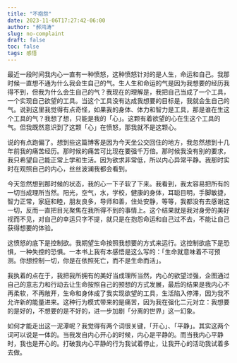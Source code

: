 ```yaml
---
title: "不抱怨"
date: 2023-11-06T17:27:42-06:00
author: "郝鸿涛"
slug: no-complaint
draft: false
toc: false
tags: 感悟
---
```


最近一段时间我内心一直有一种愤怒，这种愤怒针对的是人生，命运和自己。我那时候一直想不通为什么我会生自己的气。生人生和命运的气是因为我想要的经历我得不到，但我为什么会生自己的气？我现在的理解是，我把自己当成了一个工具，一个实现自己欲望的工具。当这个工具没有达成我想要的目标是，我就会生自己的气。说到这里我觉得有点奇怪，如果我的身体、体力和智力是工具，那是谁在生这个工具的气？我想了想，只能是我的「心」。这颗有着欲望的心在生这个工具的气。但我既然意识到了这颗「心」在愤怒，那我就不是这颗心。

说的有点跑偏了。想到些这篇博客是因为今天坐公交回住的地方，我忽然想到十几年前我的痛苦经历。那时候的痛苦可比现在要强千万倍。那时候我没有别的要求，我只希望自己能正常上学和生活。因为欲求非常低，所以内心异常平静。我那时实时在观照自己的内心，丝丝波澜我都会看到。

今天忽然想到那时候的状态，我的心一下子软了下来。我看到，我太容易把所有的一切当成理所当然。阳光，空气，水，学校，健康的身体，耳聪目明，手脚敏捷，智力正常，家庭和睦，朋友良多，导师和善，住处安静，等等，我都没有去感谢这一切，反而一直把目光聚焦在我所得不到的事情上。这个结果就是我对身旁的美好视而不见，对自己的幸运只字不提，就只是在抱怨命运和自己过不去，不能让自己获得想要的体验。

这愤怒的底下是控制欲。我期望生命按照我想要的方式来运行。这控制欲底下是恐惧，一种失控的恐惧。一本书上我有本感悟是这么写的：「生命就意味着不可预测。你想控制一切，你是在依照死亡，而不是生命而活」。

我执着的点在于，我把我所拥有的美好当成理所当然，内心的欲望过强，企图通过自己的意志力和行动去让生命按照自己的预想的方式发展，最后的结果是我内心不再柔软，不再敞开，生命和身体成了我实现欲望的工具，生活陷入停滞，因为我不允许新的能量进来。这种行为模式带来的是痛苦，因为我在强化二元对立：我想要的是好的，不想要的是不好的，进一步加剧「分离的世界」这一幻象。

如何才能走出这一泥潭呢？我觉得有两个词很关键，「开心」、「平静」。其实这两个词可以说是一体的。当我发自内心开心的时候，内心是平静的。而当我内心平静时，我也是开心的。打破我内心平静的行为我试着停止，让我开心的活动我试着多去做。


